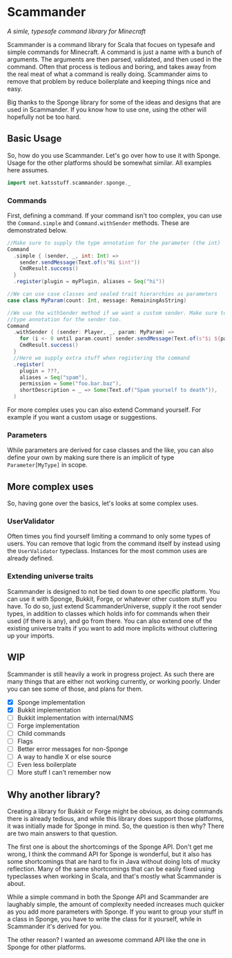 # Scammander
*A simle, typesafe command library for Minecraft*

Scammander is a command library for Scala that focues on typesafe and simple commands for Minecraft. A command is just a name with a bunch of arguments. The arguments are then parsed, validated, and then used in the command. Often that process is tedious and boring, and takes away from the real meat of what a command is really doing. Scammander aims to remove that problem by reduce boilerplate and keeping things nice and easy.

Big thanks to the Sponge library for some of the ideas and designs that are used in Scammander. If you know how to use one, using the other will hopefully not be too hard.

## Basic Usage
So, how do you use Scammander. Let's go over how to use it with Sponge. Usage for the other platforms should be somewhat similar. All examples here assumes.
```scala
import net.katsstuff.scammander.sponge._
```

### Commands
First, defining a command. If your command isn't too complex, you can use the `Command.simple` and `Command.withSender` methods. These are demonstrated below.

```scala
//Make sure to supply the type annotation for the parameter (the int)
Command
  .simple { (sender, _, int: Int) =>
    sender.sendMessage(Text.of(s"Hi $int"))
    CmdResult.success()
  }
  .register(plugin = myPlugin, aliases = Seq("hi"))

//We can use case classes and sealed trait hierarchies as parameters
case class MyParam(count: Int, message: RemainingAsString)

//We use the withSender method if we want a custom sender. Make sure to supply
//type annotation for the sender too.
Command
  .withSender { (sender: Player, _, param: MyParam) =>
    for (i <- 0 until param.count) sender.sendMessage(Text.of(s"$i ${param.message}"))
    CmdResult.success()
  }
  //Here we supply extra stuff when registering the command
  .register(
    plugin = ???,
    aliases = Seq("spam"),
    permission = Some("foo.bar.baz"),
    shortDescription = _ => Some(Text.of("Spam yourself to death")),
  )
```

For more complex uses you can also extend Command yourself. For example if you want a custom usage or suggestions.

### Parameters
While parameters are derived for case classes and the like, you can also define your own by making sure there is an implicit of type `Parameter[MyType]` in scope.

## More complex uses
So, having gone over the basics, let's looks at some complex uses.

### UserValidator
Often times you find yourself limiting a command to only some types of users. You can remove that logic from the command itself by instead using the `UserValidator` typeclass. Instances for the most common uses are already defined.

### Extending universe traits
Scammander is designed to not be tied down to one specific platform. You can use it with Sponge, Bukkit, Forge, or whatever other custom stuff you have. To do so, just extend ScammanderUniverse, supply it the root sender types, in addition to classes which holds info for commands when their used (if there is any), and go from there. You can also extend one of the existing universe traits if you want to add more implicits without cluttering up your imports.

## WIP
Scammander is still heavily a work in progress project. As such there are many things that are either not working currently, or working poorly. Under you can see some of those, and plans for them.
- [x] Sponge implementation
- [x] Bukkit implementation
- [ ] Bukkit implementation with internal/NMS
- [ ] Forge implementation
- [ ] Child commands
- [ ] Flags
- [ ] Better error messages for non-Sponge
- [ ] A way to handle X or else source
- [ ] Even less boilerplate
- [ ] More stuff I can't remember now

## Why another library?
Creating a library for Bukkit or Forge might be obvious, as doing commands there is already tedious, and while this library does support those platforms, it was initially made for Sponge in mind. So, the question is then why? There are two main answers to that question. 

The first one is about the shortcomings of the Sponge API. Don't get me wrong, I think the command API for Sponge is wonderful, but it also has some shortcomings that are hard to fix in Java without doing lots of mucky reflection. Many of the same shortcomings that can be easily fixed using typeclasses when working in Scala, and that's mostly what Scammander is about. 

While a simple command in both the Sponge API and Scammander are laughably simple, the amount of complexity needed increases much quicker as you add more parameters with Sponge. If you want to group your stuff in a class in Sponge, you have to write the class for it yourself, while in Scammander it's derived for you. 

The other reason? I wanted an awesome command API like the one in Sponge for other platforms.